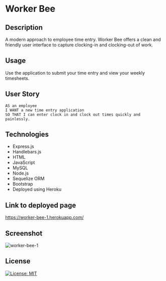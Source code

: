# Worker Bee

## Description
A modern approach to employee time entry. Worker Bee offers a clean and friendly user interface to capture clocking-in and clocking-out of work.

## Usage
Use the application to submit your time entry and view your weekly timesheets.

## User Story
```
AS an employee
I WANT a new time entry application
SO THAT I can enter clock in and clock out times quickly and painlessly.
```

## Technologies
* Express.js
* Handlebars.js
* HTML
* JavaScript
* MySQL
* Node.js
* Sequelize ORM
* Bootstrap
* Deployed using Heroku

## Link to deployed page
https://worker-bee-1.herokuapp.com/

## Screenshot
![worker-bee-1](https://user-images.githubusercontent.com/86737019/162626617-84544a03-ea6d-4b1e-811a-ec7c562700b2.png)

## License 
[![License: MIT](https://img.shields.io/badge/License-MIT-yellow.svg)](https://opensource.org/licenses/MIT)
